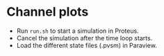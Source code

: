 # Channel plots

* Run `run.sh` to start a simulation in Proteus.
* Cancel the simulation after the time loop starts.
* Load the different state files (.pvsm) in Paraview.
